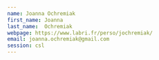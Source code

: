 ```yaml
---
name: Joanna Ochremiak
first_name: Joanna
last_name:  Ochremiak
webpage: https://www.labri.fr/perso/jochremiak/
email: joanna.ochremiak@gmail.com 
session: csl
---
```

